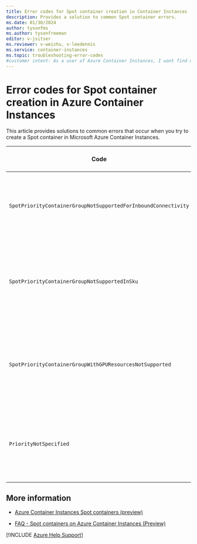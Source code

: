 ```yaml
---
title: Error codes for Spot container creation in Container Instances
description: Provides a solution to common Spot container errors.
ms.date: 01/30/2024
author: tysonfms
ms.author: tysonfreeman
editor: v-jsitser
ms.reviewer: v-weizhu, v-leedennis
ms.service: container-instances
ms.topic: troubleshooting-error-codes
#customer intent: As a user of Azure Container Instances, I want find details and solutions to common user errors that involve Spot containers so that I can create Spot containers successfully.
---
```

# Error codes for Spot container creation in Azure Container Instances

This article provides solutions to common errors that occur when you try to create a Spot container in Microsoft Azure Container Instances.

| Code | Error message | Details and solution |
|--|--|--|
| `SpotPriorityContainerGroupNotSupportedForInboundConnectivity` | `Spot Priority is not supported for container groups with inbound connectivity.` | Remove the network-related properties from the request, and try again. |
| `SpotPriorityContainerGroupNotSupportedInSku` | `Spot Priority Container Group is not supported in '{xyz}' Sku.` | Only the **Standard** SKU is supported for Spot. Try again by specifying the **Standard** SKU. |
| `SpotPriorityContainerGroupWithGPUResourcesNotSupported` | `Spot Priority Container Groups that include containers requesting GPU resources are not supported.` | GPUs aren't supported for Spot containers. Remove the GPU from the request, and try again. |
| `PriorityNotSpecified` | `The 'Priority' must be one of 'Regular,Spot' for container group '{xyz}'.` | If the priority is mentioned in the request body, specify a value of `Regular` or `Spot`. |

## More information

- [Azure Container Instances Spot containers (preview)](/azure/container-instances/container-instances-spot-containers-overview)

- [FAQ - Spot containers on Azure Container Instances (Preview)](/azure/container-instances/container-instances-faq#spot-containers-on-azure-container-instances--preview)

[!INCLUDE [Azure Help Support](../../includes/azure-help-support.md)]
